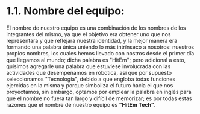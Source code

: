 # 1.1. Nombre del equipo:
El nombre de nuestro equipo es una combinación de los nombres de los integrantes del mismo, ya que el objetivo era obtener uno que nos representara y que reflejara nuestra identidad, y la mejor manera era formando una palabra única uniendo lo más intrínseco a nosotros: nuestros propios nombres, los cuales hemos llevado con nostros desde el primer día que llegamos al mundo; dicha palabra es "HitEm"; pero adicional a esto, quisimos agregarle una palabra que estuviese involucrada con las actividades que desempeñamos en róbotica, así que por supuesto seleccionamos "Tecnología", debido a que engloba todas funciones ejercidas en la misma y porque simboliza el futuro hacia el que nos proyectamos, sin embargo, optamos por emplear la palabra en inglés para que el nombre no fuera tan largo y difícil de memorizar; es por todas estas razones que el nombre de nuestro equipo es **"HitEm Tech"**.
